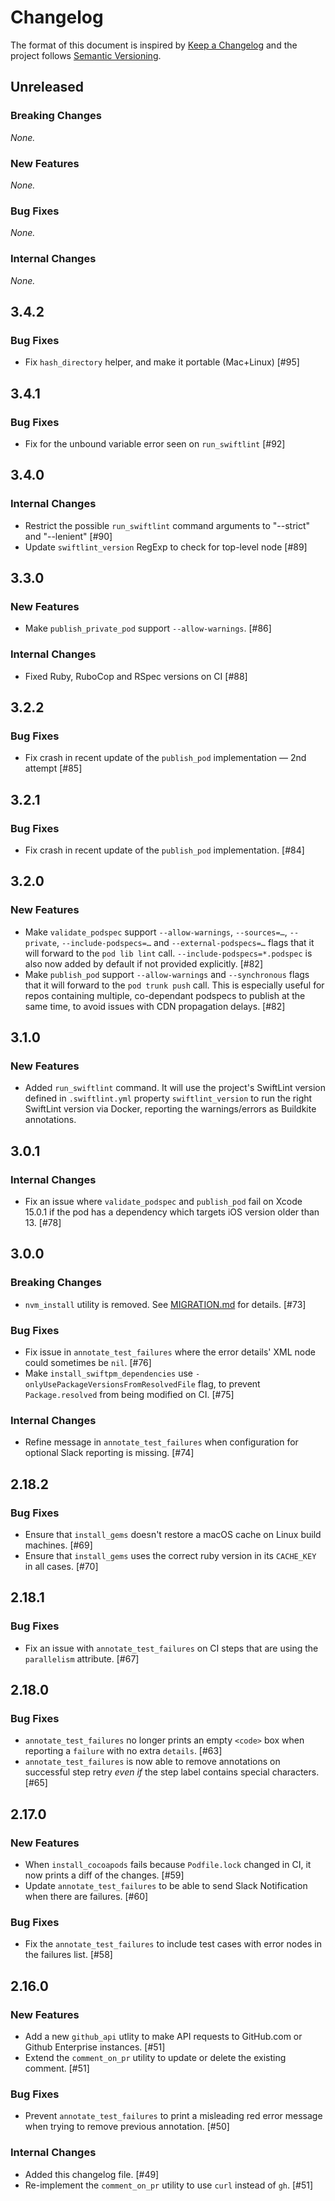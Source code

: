 # Changelog

The format of this document is inspired by [Keep a Changelog](https://keepachangelog.com/en/1.0.0/) and the project follows [Semantic Versioning](https://semver.org/spec/v2.0.0.html).

<!-- This is a comment, you won't see it when GitHub renders the Markdown file.

When releasing a new version:

1. Update the `## Unreleased` header to `## <version_number>`
2. Remove any empty section (those with `_None._`)
3. Add a new "Unreleased" section for the next iteration, by copy/pasting the following template:

## Unreleased

### Breaking Changes

_None._

### New Features

_None._

### Bug Fixes

_None._

### Internal Changes

_None._

-->

## Unreleased

### Breaking Changes

_None._

### New Features

_None._

### Bug Fixes

_None._

### Internal Changes

_None._

## 3.4.2

### Bug Fixes

- Fix `hash_directory` helper, and make it portable (Mac+Linux) [#95]

## 3.4.1

### Bug Fixes

- Fix for the unbound variable error seen on `run_swiftlint` [#92]

## 3.4.0

### Internal Changes

- Restrict the possible `run_swiftlint` command arguments to "--strict" and "--lenient" [#90]
- Update `swiftlint_version` RegExp to check for top-level node [#89]

## 3.3.0

### New Features

- Make `publish_private_pod` support `--allow-warnings`. [#86]

### Internal Changes

- Fixed Ruby, RuboCop and RSpec versions on CI [#88]

## 3.2.2

### Bug Fixes

 - Fix crash in recent update of the `publish_pod` implementation — 2nd attempt [#85]

## 3.2.1

### Bug Fixes

 - Fix crash in recent update of the `publish_pod` implementation. [#84]

## 3.2.0

### New Features

 - Make `validate_podspec` support `--allow-warnings`, `--sources=…`, `--private`, `--include-podspecs=…` and `--external-podspecs=…` flags that it will forward to the `pod lib lint` call. `--include-podspecs=*.podspec` is also now added by default if not provided explicitly. [#82]
 - Make `publish_pod` support `--allow-warnings` and `--synchronous` flags that it will forward to the `pod trunk push` call. This is especially useful for repos containing multiple, co-dependant podspecs to publish at the same time, to avoid issues with CDN propagation delays. [#82]

## 3.1.0

### New Features

- Added `run_swiftlint` command. It will use the project's SwiftLint version defined in `.swiftlint.yml` property `swiftlint_version` to run the right SwiftLint version via Docker, reporting the warnings/errors as Buildkite annotations.

## 3.0.1

### Internal Changes

- Fix an issue where `validate_podspec` and `publish_pod` fail on Xcode 15.0.1 if the pod has a dependency which targets iOS version older than 13. [#78]

## 3.0.0

### Breaking Changes

- `nvm_install` utility is removed. See [MIGRATION.md](./MIGRATION.md#from-200-to-300) for details. [#73]

### Bug Fixes

 - Fix issue in `annotate_test_failures` where the error details' XML node could sometimes be `nil`. [#76]
 - Make `install_swiftpm_dependencies` use `-onlyUsePackageVersionsFromResolvedFile` flag, to prevent `Package.resolved` from being modified on CI. [#75]

### Internal Changes

- Refine message in `annotate_test_failures` when configuration for optional Slack reporting is missing. [#74]

## 2.18.2

### Bug Fixes

- Ensure that `install_gems` doesn't restore a macOS cache on Linux build machines. [#69]
- Ensure that `install_gems` uses the correct ruby version in its `CACHE_KEY` in all cases. [#70]

## 2.18.1

### Bug Fixes

- Fix an issue with `annotate_test_failures` on CI steps that are using the `parallelism` attribute. [#67]

## 2.18.0

### Bug Fixes

- `annotate_test_failures` no longer prints an empty `<code>` box when reporting a `failure` with no extra `details`. [#63]
- `annotate_test_failures` is now able to remove annotations on successful step retry _even if_ the step label contains special characters. [#65]

## 2.17.0

### New Features

- When `install_cocoapods` fails because `Podfile.lock` changed in CI, it now prints a diff of the changes. [#59]
- Update `annotate_test_failures` to be able to send Slack Notification when there are failures. [#60]

### Bug Fixes

- Fix the `annotate_test_failures` to include test cases with error nodes in the failures list. [#58]

## 2.16.0

### New Features

- Add a new `github_api` utlity to make API requests to GitHub.com or Github Enterprise instances. [#51]
- Extend the `comment_on_pr` utility to update or delete the existing comment. [#51]

### Bug Fixes

- Prevent `annotate_test_failures` to print a misleading red error message when trying to remove previous annotation. [#50]

### Internal Changes

- Added this changelog file. [#49]
- Re-implement the `comment_on_pr` utility to use `curl` instead of `gh`. [#51]
